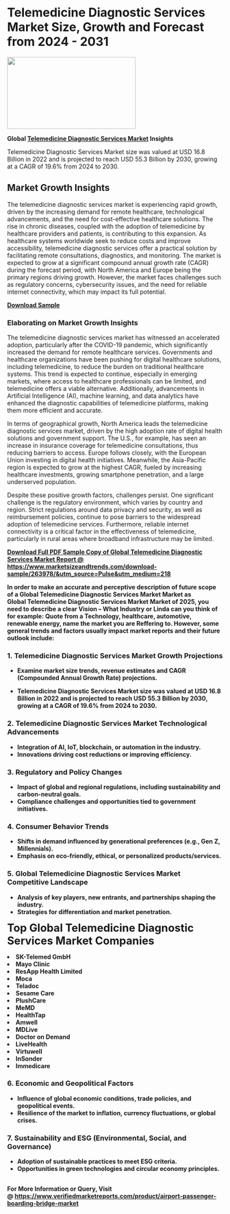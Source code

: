<H1>Telemedicine Diagnostic Services Market Size, Growth and Forecast from 2024 - 2031</H1><img class="aligncenter size-medium wp-image-584254" src="https://thirdeyenews.in/wp-content/uploads/2024/09/Global-Market-Research-300x168.jpeg" alt="" width="300" height="168" /><p><strong>Global&nbsp;<a href="https://www.marketsizeandtrends.com/download-sample/263978/&amp;utm_source=Pulse&amp;utm_medium=218">Telemedicine Diagnostic Services Market</a> Insights</strong></p><p>Telemedicine Diagnostic Services Market size was valued at USD 16.8 Billion in 2022 and is projected to reach USD 55.3 Billion by 2030, growing at a CAGR of 19.6% from 2024 to 2030.</p><p><h2>Market Growth Insights</h2> <p>The telemedicine diagnostic services market is experiencing rapid growth, driven by the increasing demand for remote healthcare, technological advancements, and the need for cost-effective healthcare solutions. The rise in chronic diseases, coupled with the adoption of telemedicine by healthcare providers and patients, is contributing to this expansion. As healthcare systems worldwide seek to reduce costs and improve accessibility, telemedicine diagnostic services offer a practical solution by facilitating remote consultations, diagnostics, and monitoring. The market is expected to grow at a significant compound annual growth rate (CAGR) during the forecast period, with North America and Europe being the primary regions driving growth. However, the market faces challenges such as regulatory concerns, cybersecurity issues, and the need for reliable internet connectivity, which may impact its full potential.</p> <p><strong><a href="#">Download Sample</a></strong></p> <h3>Elaborating on Market Growth Insights</h3> <p>The telemedicine diagnostic services market has witnessed an accelerated adoption, particularly after the COVID-19 pandemic, which significantly increased the demand for remote healthcare services. Governments and healthcare organizations have been pushing for digital healthcare solutions, including telemedicine, to reduce the burden on traditional healthcare systems. This trend is expected to continue, especially in emerging markets, where access to healthcare professionals can be limited, and telemedicine offers a viable alternative. Additionally, advancements in Artificial Intelligence (AI), machine learning, and data analytics have enhanced the diagnostic capabilities of telemedicine platforms, making them more efficient and accurate.</p> <p>In terms of geographical growth, North America leads the telemedicine diagnostic services market, driven by the high adoption rate of digital health solutions and government support. The U.S., for example, has seen an increase in insurance coverage for telemedicine consultations, thus reducing barriers to access. Europe follows closely, with the European Union investing in digital health initiatives. Meanwhile, the Asia-Pacific region is expected to grow at the highest CAGR, fueled by increasing healthcare investments, growing smartphone penetration, and a large underserved population.</p> <p>Despite these positive growth factors, challenges persist. One significant challenge is the regulatory environment, which varies by country and region. Strict regulations around data privacy and security, as well as reimbursement policies, continue to pose barriers to the widespread adoption of telemedicine services. Furthermore, reliable internet connectivity is a critical factor in the effectiveness of telemedicine, particularly in rural areas where broadband infrastructure may be limited.</p> <p><strong><a href="#"></p><p><span class=""><strong>Download Full PDF Sample Copy of Global Telemedicine Diagnostic Services Market Report</strong> @ <a href="https://www.marketsizeandtrends.com/download-sample/263978/&amp;utm_source=Pulse&amp;utm_medium=218" target="_blank">https://www.marketsizeandtrends.com/download-sample/263978/&amp;utm_source=Pulse&amp;utm_medium=218</a></span></p><p>In order to make an accurate and perceptive description of future scope of a Global&nbsp;Telemedicine Diagnostic Services Market Market as Global&nbsp;Telemedicine Diagnostic Services Market Market of 2025, you need to describe a clear Vision &ndash; What Industry or Linda can you think of for example: Quote from a Technology, healthcare, automotive, renewable energy, name the market you are Reffering to. However, some general trends and factors usually impact market reports and their future outlook include:</p><h3>1.&nbsp;<strong>Telemedicine Diagnostic Services Market Growth Projections</strong></h3><ul><li>Examine market size trends, revenue estimates and CAGR (Compounded Annual Growth Rate) projections.</li><li><p>Telemedicine Diagnostic Services Market size was valued at USD 16.8 Billion in 2022 and is projected to reach USD 55.3 Billion by 2030, growing at a CAGR of 19.6% from 2024 to 2030.</p></li></ul><h3>2.&nbsp;<strong>Telemedicine Diagnostic Services Market Technological Advancements</strong></h3><ul><li>Integration of AI, IoT, blockchain, or automation in the industry.</li><li>Innovations driving cost reductions or improving efficiency.</li></ul><h3>3.&nbsp;<strong>Regulatory and Policy Changes</strong></h3><ul><li>Impact of global and regional regulations, including sustainability and carbon-neutral goals.</li><li>Compliance challenges and opportunities tied to government initiatives.</li></ul><h3>4.&nbsp;<strong>Consumer Behavior Trends</strong></h3><ul><li>Shifts in demand influenced by generational preferences (e.g., Gen Z, Millennials).</li><li>Emphasis on eco-friendly, ethical, or personalized products/services.</li></ul><h3>5.&nbsp;<strong>Global Telemedicine Diagnostic Services Market Competitive Landscape</strong></h3><ul><li>Analysis of key players, new entrants, and partnerships shaping the industry.</li><li>Strategies for differentiation and market penetration.</li></ul><p data-pm-slice="1 1 []"><span style="color: inherit; font-family: inherit; font-size: 25px;">Top Global Telemedicine Diagnostic Services Market Companies</span></p><div class="" data-test-id=""><p><li>SK-Telemed GmbH</li><li> Mayo Clinic</li><li> ResApp Health Limited</li><li> Moca</li><li> Teladoc</li><li> Sesame Care</li><li> PlushCare</li><li> MeMD</li><li> HealthTap</li><li> Amwell</li><li> MDLive</li><li> Doctor on Demand</li><li> LiveHealth</li><li> Virtuwell</li><li> InSonder</li><li> Immedicare</li></p></div><h3>6.&nbsp;<strong>Economic and Geopolitical Factors</strong></h3><ul><li>Influence of global economic conditions, trade policies, and geopolitical events.</li><li>Resilience of the market to inflation, currency fluctuations, or global crises.</li></ul><h3>7.&nbsp;<strong>Sustainability and ESG (Environmental, Social, and Governance)</strong></h3><ul><li>Adoption of sustainable practices to meet ESG criteria.</li><li>Opportunities in green technologies and circular economy principles.</li></ul><h2><strong style="font-size: 14px;">For More Information or Query, Visit @&nbsp;</strong><a style="background-color: #ffffff; font-size: 14px;" href="https://www.marketsizeandtrends.com/report/telemedicine-diagnostic-services-market/" target="_blank">https://www.verifiedmarketreports.com/product/airport-passenger-boarding-bridge-market</a></h2>
